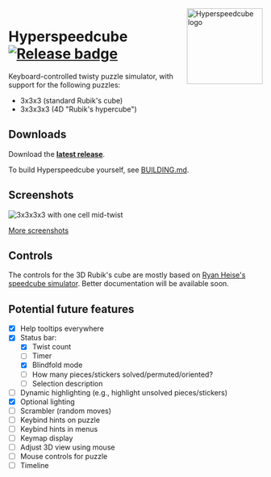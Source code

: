 <img src="https://raw.githubusercontent.com/HactarCE/Hyperspeedcube/main/resources/icon/hyperspeedcube.svg?sanitize=true" alt="Hyperspeedcube logo" width="150" align="right">

# Hyperspeedcube [![Release badge]][Release link]

[Dependencies badge]: https://deps.rs/repo/github/HactarCE/Hyperspeedcube/status.svg "Dependencies status"
[Release badge]: https://img.shields.io/github/v/release/HactarCE/Hyperspeedcube
[Release link]: https://github.com/HactarCE/Hyperspeedcube/releases/latest

Keyboard-controlled twisty puzzle simulator, with support for the following puzzles:

- 3x3x3 (standard Rubik's cube)
- 3x3x3x3 (4D "Rubik's hypercube")

## Downloads

Download the **[latest release][Release link]**.

To build Hyperspeedcube yourself, see [BUILDING.md](BUILDING.md).

## Screenshots

![3x3x3x3 with one cell mid-twist](https://i.imgur.com/w2vKUM4.png)

[More screenshots](https://imgur.com/a/6UlgI8v)

## Controls

The controls for the 3D Rubik's cube are mostly based on [Ryan Heise's speedcube simulator](https://www.ryanheise.com/cube/speed.html). Better documentation will be available soon.

## Potential future features

- [x] Help tooltips everywhere
- [x] Status bar:
  - [x] Twist count
  - [ ] Timer
  - [x] Blindfold mode
  - [ ] How many pieces/stickers solved/permuted/oriented?
  - [ ] Selection description
- [ ] Dynamic highlighting (e.g., highlight unsolved pieces/stickers)
- [x] Optional lighting
- [ ] Scrambler (random moves)
- [ ] Keybind hints on puzzle
- [ ] Keybind hints in menus
- [ ] Keymap display
- [ ] Adjust 3D view using mouse
- [ ] Mouse controls for puzzle
- [ ] Timeline
